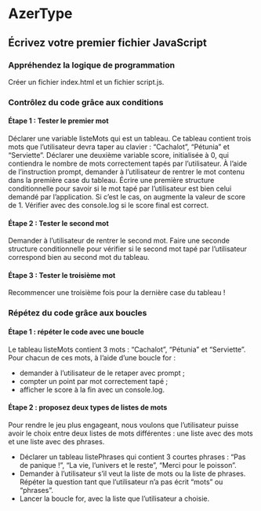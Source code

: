 # AzerType

## Écrivez votre premier fichier JavaScript

### Appréhendez la logique de programmation

Créer un fichier index.html et un fichier script.js.

### Contrôlez du code grâce aux conditions

#### Étape 1 : Tester le premier mot

Déclarer une variable listeMots qui est un tableau.
Ce tableau contient trois mots que l’utilisateur devra taper au clavier : “Cachalot”, “Pétunia” et “Serviette”.
Déclarer une deuxième variable score, initialisée à 0, qui contiendra le nombre de mots correctement tapés par l’utilisateur.
À l’aide de l’instruction prompt, demander à l’utilisateur de rentrer le mot contenu dans la première case du tableau.
Écrire une première structure conditionnelle pour savoir si le mot tapé par l’utilisateur est bien celui demandé par l’application.
Si c’est le cas, on augmente la valeur de score de 1.
Vérifier avec des console.log si le score final est correct.

#### Étape 2 : Tester le second mot

Demander à l’utilisateur de rentrer le second mot.
Faire une seconde structure conditionnelle pour vérifier si le second mot tapé par l’utilisateur correspond bien au second mot du tableau.

#### Étape 3 : Tester le troisième mot

Recommencer une troisième fois pour la dernière case du tableau !

### Répétez du code grâce aux boucles

#### Étape 1 : répéter le code avec une boucle

Le tableau listeMots contient 3 mots : “Cachalot”, “Pétunia” et “Serviette”. Pour chacun de ces mots, à l’aide d’une boucle for :

- demander à l’utilisateur de le retaper avec prompt ;
- compter un point par mot correctement tapé ;
- afficher le score à la fin avec un console.log.

#### Étape 2 : proposez deux types de listes de mots

Pour rendre le jeu plus engageant, nous voulons que l’utilisateur puisse avoir le choix entre deux listes de mots différentes : une liste avec des mots et une liste avec des phrases.

- Déclarer un tableau listePhrases qui contient 3 courtes phrases : “Pas de panique !”, “La vie, l’univers et le reste”, “Merci pour le poisson”.
- Demander à l’utilisateur s’il veut la liste de mots ou la liste de phrases. Répéter la question tant que l’utilisateur n’a pas écrit “mots” ou “phrases”.
- Lancer la boucle for, avec la liste que l’utilisateur a choisie.
